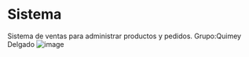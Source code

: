 # Sistema
Sistema de ventas para administrar productos y pedidos.
Grupo:Quimey Delgado
![image](https://github.com/QuimeyDelgado1/Sistema/assets/133286540/2c82769e-29e8-4d0e-b49c-84bef8c6e821)

